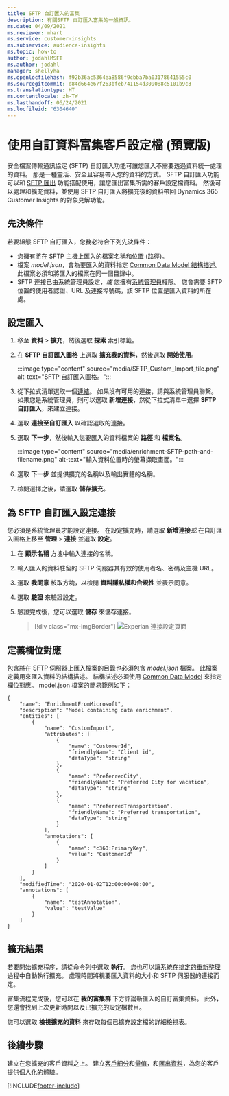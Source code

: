 ```yaml
---
title: SFTP 自訂匯入的富集
description: 有關SFTP 自訂匯入富集的一般資訊。
ms.date: 04/09/2021
ms.reviewer: mhart
ms.service: customer-insights
ms.subservice: audience-insights
ms.topic: how-to
author: jodahlMSFT
ms.author: jodahl
manager: shellyha
ms.openlocfilehash: f92b36ac5364ea8586f9cbba7ba03178641555c0
ms.sourcegitcommit: d84d664e67f263bfeb741154d309088c5101b9c3
ms.translationtype: HT
ms.contentlocale: zh-TW
ms.lasthandoff: 06/24/2021
ms.locfileid: "6304640"
---
```

# <a name="enrich-customer-profiles-with-custom-data-preview"></a>使用自訂資料富集客戶設定檔 (預覽版)

安全檔案傳輸通訊協定 (SFTP) 自訂匯入功能可讓您匯入不需要透過資料統一處理的資料。 那是一種靈活、安全且容易帶入您的資料的方式。 SFTP 自訂匯入功能可以和 [SFTP 匯出](export-sftp.md) 功能搭配使用，讓您匯出富集所需的客戶設定檔資料。 然後可以處理和擴充資料，並使用 SFTP 自訂匯入將擴充後的資料帶回 Dynamics 365 Customer Insights 的對象見解功能。

## <a name="prerequisites"></a>先決條件

若要組態 SFTP 自訂匯入，您務必符合下列先決條件：

- 您擁有將在 SFTP 主機上匯入的檔案名稱和位置 (路徑)。
- 檔案 *model.json*，會為要匯入的資料指定 [Common Data Model 結構描述](/common-data-model/)。 此檔案必須和將匯入的檔案在同一個目錄中。
- SFTP 連接已由系統管理員設定，*或* 您擁有[系統管理員](permissions.md#administrator)權限。 您會需要 SFTP 位置的使用者認證、URL 及連接埠號碼，該 SFTP 位置是匯入資料的所在處。


## <a name="configure-the-import"></a>設定匯入

1. 移至 **資料** > **擴充**，然後選取 **探索** 索引標籤。

1. 在 **SFTP 自訂匯入圖格** 上選取 **擴充我的資料**，然後選取 **開始使用**。

   :::image type="content" source="media/SFTP_Custom_Import_tile.png" alt-text="SFTP 自訂匯入圖格。":::

1. 從下拉式清單選取一個[連結](connections.md)。 如果沒有可用的連接，請與系統管理員聯繫。 如果您是系統管理員，則可以選取 **新增連接**，然從下拉式清單中選擇 **SFTP 自訂匯入**，來建立連接。

1. 選取 **連接至自訂匯入** 以確認選取的連接。

1.  選取 **下一步**，然後輸入您要匯入的資料檔案的 **路徑** 和 **檔案名**。

    :::image type="content" source="media/enrichment-SFTP-path-and-filename.png" alt-text="輸入資料位置時的螢幕擷取畫面。":::

1. 選取 **下一步** 並提供擴充的名稱以及輸出實體的名稱。 

1. 檢閱選擇之後，請選取 **儲存擴充**。

## <a name="configure-the-connection-for-sftp-custom-import"></a>為 SFTP 自訂匯入設定連接 

您必須是系統管理員才能設定連接。 在設定擴充時，請選取 **新增連接***或* 在自訂匯入圖格上移至 **管理** > **連接** 並選取 **設定**。

1. 在 **顯示名稱** 方塊中輸入連接的名稱。

1. 輸入匯入的資料駐留的 SFTP 伺服器其有效的使用者名、密碼及主機 URL。

1. 選取 **我同意** 核取方塊，以檢閱 **資料隱私權和合規性** 並表示同意。

1. 選取 **驗證** 來驗證設定。

1. 驗證完成後，您可以選取 **儲存** 來儲存連接。

   > [!div class="mx-imgBorder"]
   > ![Experian 連接設定頁面](media/enrichment-SFTP-connection.png "Experian 連接設定頁面")


## <a name="defining-field-mappings"></a>定義欄位對應 

包含將在 SFTP 伺服器上匯入檔案的目錄也必須包含 *model.json* 檔案。 此檔案定義用來匯入資料的結構描述。 結構描述必須使用 [Common Data Model](/common-data-model/) 來指定欄位對應。 model.json 檔案的簡易範例如下：

```
{
    "name": "EnrichmentFromMicrosoft",
    "description": "Model containing data enrichment",
    "entities": [
        {
            "name": "CustomImport",
            "attributes": [
                {
                    "name": "CustomerId",
                    "friendlyName": "Client id",
                    "dataType": "string"
                },
                {
                    "name": "PreferredCity",
                    "friendlyName": "Preferred City for vacation",
                    "dataType": "string"
                },
                {
                    "name": "PreferredTransportation",
                    "friendlyName": "Preferred transportation",
                    "dataType": "string"
                }
            ],
            "annotations": [
                {
                    "name": "c360:PrimaryKey",
                    "value": "CustomerId"
                }
            ]
        }
    ],
    "modifiedTime": "2020-01-02T12:00:00+08:00",
    "annotations": [
        {
            "name": "testAnnotation",
            "value": "testValue"
        }
    ]
}
```

## <a name="enrichment-results"></a>擴充結果

若要開始擴充程序，請從命令列中選取 **執行**。 您也可以讓系統在[排定的重新整理](system.md#schedule-tab)過程中自動執行擴充。 處理時間將視要匯入資料的大小和 SFTP 伺服器的連接而定。

富集流程完成後，您可以在 **我的富集群** 下方評論新匯入的自訂富集資料。 此外，您還會找到上次更新時間以及已擴充的設定檔數目。

您可以選取 **檢視擴充的資料** 來存取每個已擴充設定檔的詳細檢視表。

## <a name="next-steps"></a>後續步驟

建立在您擴充的客戶資料之上。 建立[客戶細分](segments.md)和[量值](measures.md)，和[匯出資料](export-destinations.md)，為您的客戶提供個人化的體驗。

[!INCLUDE[footer-include](../includes/footer-banner.md)]
